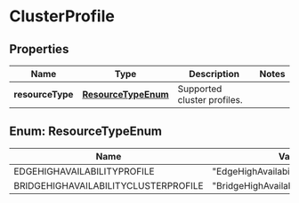 # ClusterProfile

## Properties
Name | Type | Description | Notes
------------ | ------------- | ------------- | -------------
**resourceType** | [**ResourceTypeEnum**](#ResourceTypeEnum) | Supported cluster profiles. | 

<a name="ResourceTypeEnum"></a>
## Enum: ResourceTypeEnum
Name | Value
---- | -----
EDGEHIGHAVAILABILITYPROFILE | &quot;EdgeHighAvailabilityProfile&quot;
BRIDGEHIGHAVAILABILITYCLUSTERPROFILE | &quot;BridgeHighAvailabilityClusterProfile&quot;
